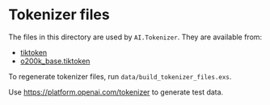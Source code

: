 # Tokenizer files

The files in this directory are used by `AI.Tokenizer`. They are available from:

- [tiktoken](https://github.com/openai/tiktoken/blob/main/tiktoken_ext/openai_public.py)
- [o200k_base.tiktoken](https://openaipublic.blob.core.windows.net/encodings/o200k_base.tiktoken)

To regenerate tokenizer files, run `data/build_tokenizer_files.exs`.

Use https://platform.openai.com/tokenizer to generate test data.

